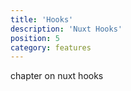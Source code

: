 ```yaml
---
title: 'Hooks'
description: 'Nuxt Hooks'
position: 5
category: features
---
```


chapter on nuxt hooks
